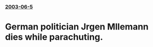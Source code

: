 ### [2003-06-5](/news/2003/06/5/index.md)

#  German politician Jrgen Mllemann dies while parachuting.



